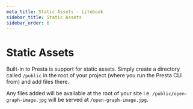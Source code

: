 ```yaml
---
meta_title: Static Assets - Litebook
sidebar_title: Static Assets
sidebar_order: 6
---
```


# Static Assets

Built-in to Presta is support for static assets. Simply create a directory
called `/public` in the root of your project (where you run the Presta CLI from)
and add files there.

Any files added will be available at the root of your site i.e.
`/public/open-graph-image.jpg` will be served at `/open-graph-image.jpg`.

